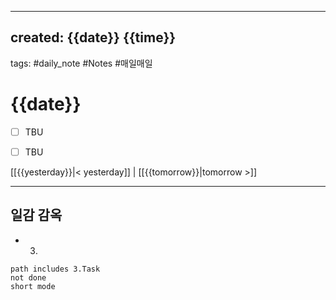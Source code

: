 
---  
created: {{date}} {{time}}  
---  
tags: #daily_note  #Notes #매일매일
  
# {{date}}  
- [ ] TBU  
- [ ] TBU  
  
  
[[{{yesterday}}|< yesterday]] | [[{{tomorrow}}|tomorrow >]]  
  
---  
## 일감 감옥  

- 3.
```tasks  
path includes 3.Task  
not done  
short mode  
```